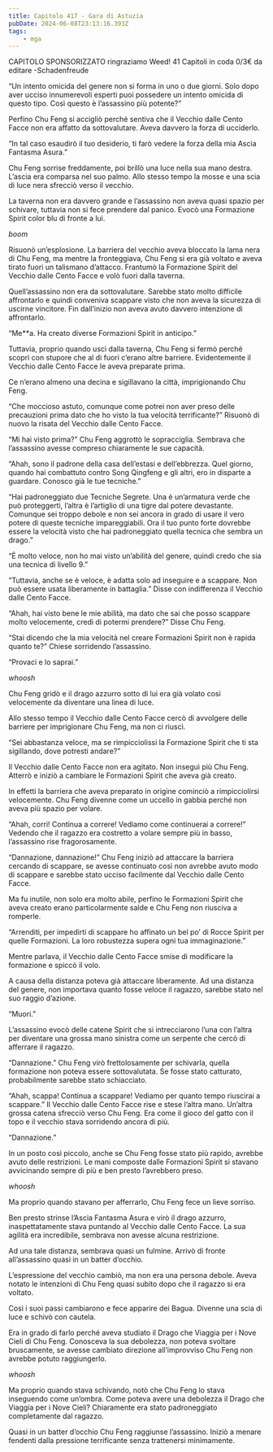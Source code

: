 ```yaml
---
title: Capitolo 417 - Gara di Astuzia
pubDate: 2024-06-08T23:13:16.393Z
tags:
    - mga
---
```

                
CAPITOLO SPONSORIZZATO ringraziamo Weed!
41 Capitoli in coda 0/3€
da editare
-Schadenfreude


“Un intento omicida del genere non si forma in uno o due giorni. Solo dopo aver ucciso innumerevoli esperti puoi possedere un intento omicida di questo tipo. Così questo è l’assassino più potente?”


Perfino Chu Feng si accigliò perché sentiva che il Vecchio dalle Cento Facce non era affatto da sottovalutare. Aveva davvero la forza di ucciderlo.


“In tal caso esaudirò il tuo desiderio, ti farò vedere la forza della mia Ascia Fantasma Asura.”


Chu Feng sorrise freddamente, poi brillò una luce nella sua mano destra. L’ascia era comparsa nel suo palmo. Allo stesso tempo la mosse e una scia di luce nera sfrecciò verso il vecchio.


La taverna non era davvero grande e l’assassino non aveva quasi spazio per schivare, tuttavia non si fece prendere dal panico. Evocò una Formazione Spirit color blu di fronte a lui.


*boom*


Risuonò un’esplosione. La barriera del vecchio aveva bloccato la lama nera di Chu Feng, ma mentre la fronteggiava, Chu Feng si era già voltato e aveva tirato fuori un talismano d’attacco. Frantumò la Formazione Spirit del Vecchio dalle Cento Facce e volò fuori dalla taverna.


Quell’assassino non era da sottovalutare. Sarebbe stato molto difficile affrontarlo e quindi conveniva scappare visto che non aveva la sicurezza di uscirne vincitore. Fin dall’inizio non aveva avuto davvero intenzione di affrontarlo.


“Me**a. Ha creato diverse Formazioni Spirit in anticipo.”


Tuttavia, proprio quando uscì dalla taverna, Chu Feng si fermò perché scoprì con stupore che al di fuori c’erano altre barriere. Evidentemente il Vecchio dalle Cento Facce le aveva preparate prima.


Ce n’erano almeno una decina e sigillavano la città, imprigionando Chu Feng.


“Che moccioso astuto, comunque come potrei non aver preso delle precauzioni prima dato che ho visto la tua velocità terrificante?” Risuonò di nuovo la risata del Vecchio dalle Cento Facce.


“Mi hai visto prima?” Chu Feng aggrottò le sopracciglia. Sembrava che l’assassino avesse compreso chiaramente le sue capacità.


“Ahah, sono il padrone della casa dell’estasi e dell’ebbrezza. Quel giorno, quando hai combattuto contro Song Qingfeng e gli altri, ero in disparte a guardare. Conosco già le tue tecniche.”


“Hai padroneggiato due Tecniche Segrete. Una è un’armatura verde che può proteggerti, l’altra è l’artiglio di una tigre dal potere devastante. Comunque sei troppo debole e non sei ancora in grado di usare il vero potere di queste tecniche impareggiabili. Ora il tuo punto forte dovrebbe essere la velocità visto che hai padroneggiato quella tecnica che sembra un drago.”


“È molto veloce, non ho mai visto un’abilità del genere, quindi credo che sia una tecnica di livello 9.”


“Tuttavia, anche se è veloce, è adatta solo ad inseguire e a scappare. Non può essere usata liberamente in battaglia.” Disse con indifferenza il Vecchio dalle Cento Facce.


“Ahah, hai visto bene le mie abilità, ma dato che sai che posso scappare molto velocemente, credi di potermi prendere?” Disse Chu Feng.


“Stai dicendo che la mia velocità nel creare Formazioni Spirit non è rapida quanto te?” Chiese sorridendo l’assassino.


“Provaci e lo saprai.”


*whoosh*


Chu Feng gridò e il drago azzurro sotto di lui era già volato così velocemente da diventare una linea di luce.


Allo stesso tempo il Vecchio dalle Cento Facce cercò di avvolgere delle barriere per imprigionare Chu Feng, ma non ci riuscì.


“Sei abbastanza veloce, ma se rimpicciolissi la Formazione Spirit che ti sta sigillando, dove potresti andare?”


Il Vecchio dalle Cento Facce non era agitato. Non inseguì più Chu Feng. Atterrò e iniziò a cambiare le Formazioni Spirit che aveva già creato.


In effetti la barriera che aveva preparato in origine cominciò a rimpicciolirsi velocemente. Chu Feng divenne come un uccello in gabbia perché non aveva più spazio per volare.


“Ahah, corri! Continua a correre! Vediamo come continuerai a correre!” Vedendo che il ragazzo era costretto a volare sempre più in basso, l’assassino rise fragorosamente.


“Dannazione, dannazione!” Chu Feng iniziò ad attaccare la barriera cercando di scappare, se avesse continuato così non avrebbe avuto modo di scappare e sarebbe stato ucciso facilmente dal Vecchio dalle Cento Facce.


Ma fu inutile, non solo era molto abile, perfino le Formazioni Spirit che aveva creato erano particolarmente salde e Chu Feng non riusciva a romperle.


“Arrenditi, per impedirti di scappare ho affinato un bel po’ di Rocce Spirit per quelle Formazioni. La loro robustezza supera ogni tua immaginazione.”


Mentre parlava, il Vecchio dalle Cento Facce smise di modificare la formazione e spiccò il volo.


A causa della distanza poteva già attaccare liberamente. Ad una distanza del genere, non importava quanto fosse veloce il ragazzo, sarebbe stato nel suo raggio d’azione.


“Muori.”


L’assassino evocò delle catene Spirit che si intrecciarono l’una con l’altra per diventare una grossa mano sinistra come un serpente che cercò di afferrare il ragazzo.


“Dannazione.” Chu Feng virò frettolosamente per schivarla, quella formazione non poteva essere sottovalutata. Se fosse stato catturato, probabilmente sarebbe stato schiacciato.


“Ahah, scappa! Continua a scappare! Vediamo per quanto tempo riuscirai a scappare.” Il Vecchio dalle Cento Facce rise e stese l’altra mano. Un’altra grossa catena sfrecciò verso Chu Feng. Era come il gioco del gatto con il topo e il vecchio stava sorridendo ancora di più.


“Dannazione.”


In un posto così piccolo, anche se Chu Feng fosse stato più rapido, avrebbe avuto delle restrizioni. Le mani composte dalle Formazioni Spirit si stavano avvicinando sempre di più e ben presto l’avrebbero preso.


*whoosh*


Ma proprio quando stavano per afferrarlo, Chu Feng fece un lieve sorriso.


Ben presto strinse l’Ascia Fantasma Asura e virò il drago azzurro, inaspettatamente stava puntando al Vecchio dalle Cento Facce. La sua agilità era incredibile, sembrava non avesse alcuna restrizione.


Ad una tale distanza, sembrava quasi un fulmine. Arrivò di fronte all’assassino quasi in un batter d’occhio.


L’espressione del vecchio cambiò, ma non era una persona debole. Aveva notato le intenzioni di Chu Feng quasi subito dopo che il ragazzo si era voltato.


Così i suoi passi cambiarono e fece apparire dei Bagua. Divenne una scia di luce e schivò con cautela.


Era in grado di farlo perché aveva studiato il Drago che Viaggia per i Nove Cieli di Chu Feng. Conosceva la sua debolezza, non poteva svoltare bruscamente, se avesse cambiato direzione all’improvviso Chu Feng non avrebbe potuto raggiungerlo.


*whoosh*


Ma proprio quando stava schivando, notò che Chu Feng lo stava inseguendo come un’ombra. Come poteva avere una debolezza il Drago che Viaggia per i Nove Cieli? Chiaramente era stato padroneggiato completamente dal ragazzo.


Quasi in un batter d’occhio Chu Feng raggiunse l’assassino. Iniziò a menare fendenti dalla pressione terrificante senza trattenersi minimamente.



